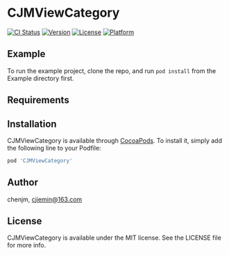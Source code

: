 # CJMViewCategory

[![CI Status](https://img.shields.io/travis/chenjm/CJMViewCategory.svg?style=flat)](https://travis-ci.org/chenjm/CJMViewCategory)
[![Version](https://img.shields.io/cocoapods/v/CJMViewCategory.svg?style=flat)](https://cocoapods.org/pods/CJMViewCategory)
[![License](https://img.shields.io/cocoapods/l/CJMViewCategory.svg?style=flat)](https://cocoapods.org/pods/CJMViewCategory)
[![Platform](https://img.shields.io/cocoapods/p/CJMViewCategory.svg?style=flat)](https://cocoapods.org/pods/CJMViewCategory)

## Example

To run the example project, clone the repo, and run `pod install` from the Example directory first.

## Requirements

## Installation

CJMViewCategory is available through [CocoaPods](https://cocoapods.org). To install
it, simply add the following line to your Podfile:

```ruby
pod 'CJMViewCategory'
```

## Author

chenjm, cjiemin@163.com

## License

CJMViewCategory is available under the MIT license. See the LICENSE file for more info.
